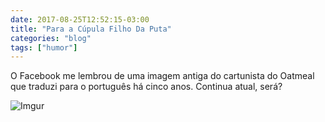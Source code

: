 ```yaml
---
date: 2017-08-25T12:52:15-03:00
title: "Para a Cúpula Filho Da Puta"
categories: "blog"
tags: ["humor"]
---
```

O Facebook me lembrou de uma imagem antiga do cartunista do Oatmeal que traduzi para o português há cinco anos. Continua atual, será?

![Imgur](http://i.imgur.com/5IJu6sa.jpg)

